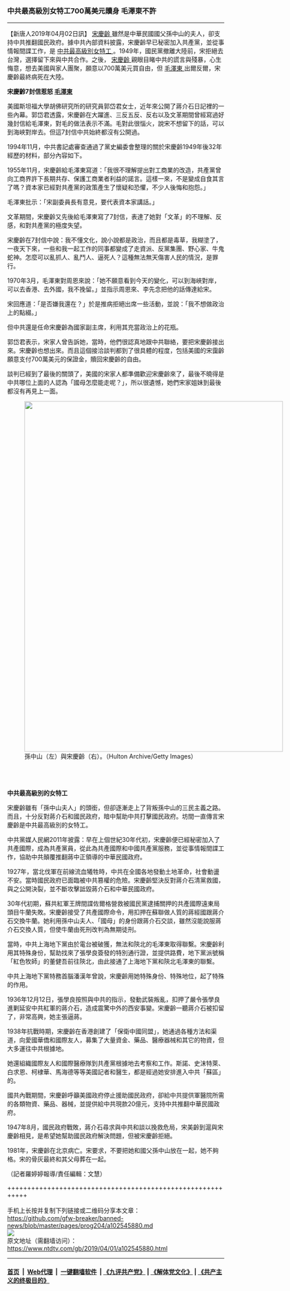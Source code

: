 ### 中共最高級別女特工700萬美元贖身 毛澤東不許
------------------------

<div class="post_content" itemprop="articleBody">
 <p>
  【新唐人2019年04月02日訊】
  <a href="https://www.ntdtv.com/b5/宋慶齡.htm">
   宋慶齡
  </a>
  雖然是中華民國國父孫中山的夫人，卻支持中共推翻國民政府。據中共內部資料披露，宋慶齡早已秘密加入共產黨，並從事情報間諜工作，是
  <a href="https://www.ntdtv.com/b5/中共最高級別女特工.htm">
   中共最高級別女特工
  </a>
  。1949年，國民黨撤離大陸前，宋拒絕去台灣，選擇留下來與中共合作。之後，
  <a href="https://www.ntdtv.com/b5/宋慶齡.htm">
   宋慶齡
  </a>
  親眼目睹中共的謊言與殘暴，心生悔意，想去美國與家人團聚，願意以700萬美元買自由，但
  <a href="https://www.ntdtv.com/b5/毛澤東.htm">
   毛澤東
  </a>
  出爾反爾，宋慶齡最終病死在大陸。
 </p>
 <p>
  <strong>
   宋慶齡7封信惹怒
   <a href="https://www.ntdtv.com/b5/毛澤東.htm">
    毛澤東
   </a>
  </strong>
 </p>
 <p>
  美國斯坦福大學胡佛研究所的研究員郭岱君女士，近年來公開了蔣介石日記裡的一些內幕。郭岱君透露，宋慶齡在大躍進、三反五反、反右以及文革期間曾經寫過好幾封信給毛澤東，對毛的做法表示不滿。毛對此很惱火，說宋不想留下的話，可以到海峽對岸去。但這7封信中共始終都沒有公開過。
 </p>
 <p>
  1994年11月，中共書記處審查通過了黨史編委會整理的關於宋慶齡1949年後32年經歷的材料，部分內容如下。
 </p>
 <p>
  1955年11月，宋慶齡給毛澤東寫道：「我很不理解提出對工商業的改造，共產黨曾向工商界許下長期共存、保護工商業者利益的諾言。這樣一來，不是變成自食其言了嗎？資本家已經對共產黨的政策產生了懷疑和恐懼，不少人後悔和抱怨。」
 </p>
 <p>
  毛澤東批示：「宋副委員長有意見，要代表資本家講話。」
 </p>
 <p>
  文革期間，宋慶齡又先後給毛澤東寫了7封信，表達了她對「文革」的不理解、反感，和對共產黨的極度失望。
 </p>
 <p>
  宋慶齡在7封信中說：我不懂文化，說小說都是政治，而且都是毒草，我糊塗了，一夜天下來，一些和我一起工作的同事都變成了走資派、反黨集團、野心家、牛鬼蛇神。怎麼可以亂抓人、亂鬥人、逼死人？這種無法無天傷害人民的情況，是罪行。
 </p>
 <p>
  1970年3月，毛澤東對周恩來說：「她不願意看到今天的變化，可以到海峽對岸，可以去香港、去外國，我不挽留。」並指示周恩來、李先念把他的話傳達給宋。
 </p>
 <p>
  宋回應道：「是否嫌我還在？」於是推病拒絕出席一些活動，並說：「我不想做政治上的點綴。」
 </p>
 <p>
  但中共還是任命宋慶齡為國家副主席，利用其充當政治上的花瓶。
 </p>
 <p>
  郭岱君表示，宋家人曾告訴她，當時，他們很認真地跟中共聯絡，要把宋慶齡接出來。宋慶齡也想出來。而且這個接洽談判都到了很具體的程度，包括美國的宋靄齡願意支付700萬美元的保證金，贖回宋慶齡的自由。
 </p>
 <p>
  談判已經到了最後的關頭了，美國的宋家人都準備歡迎宋慶齡來了，最後不曉得是中共哪位上面的人認為「國母怎麼能走呢？」，所以很遺憾，她們宋家姐妹到最後都沒有再見上一面。
  <br/>
  <figure class="wp-caption alignnone" id="attachment_102547271" style="width: 600px">
   <img alt="" class="size-medium wp-image-102547271" height="812" src="https://www.ntdtv.com/assets/uploads/2019/04/gettyimages-56419510-594x594-600x812.jpg" width="600">
    <br/><figcaption class="wp-caption-text">
     孫中山（左）與宋慶齡（右）。（Hulton Archive/Getty Images）
    </figcaption><br/>
   </img>
  </figure><br/>
  <br/>
  <strong>
   中共最高級別的女特工
  </strong>
 </p>
 <p>
  宋慶齡雖有「孫中山夫人」的頭銜，但卻逐漸走上了背叛孫中山的三民主義之路。而且，十分反對蔣介石和國民政府，暗中幫助中共打擊國民政府。坊間一直傳言宋慶齡是中共最高級別的女特工。
 </p>
 <p>
  中共黨媒人民網2011年披露：早在上個世紀30年代初，宋慶齡便已經秘密加入了共產國際，成為共產黨員，從此為共產國際和中國共產黨服務，並從事情報間諜工作，協助中共顛覆推翻蔣中正領導的中華民國政府。
 </p>
 <p>
  1927年，當北伐軍在前線流血犧牲時，中共在全國各地發動土地革命，社會動盪不安。當時國民政府已面臨被中共篡權的危險。宋慶齡堅決反對蔣介石清黨救國，與之公開決裂，並不斷攻擊詆毀蔣介石和中華民國政府。
 </p>
 <p>
  30年代初期，蘇共紅軍王牌間諜佐爾格營救被國民黨逮捕關押的共產國際遠東局頭目牛蘭失敗。宋慶齡接受了共產國際命令，用扣押在蘇聯做人質的蔣經國跟蔣介石交換牛蘭。她利用孫中山夫人、「國母」的身份跟蔣介石交談，雖然沒能說服蔣介石交換人質，但使牛蘭由死刑改判為無期徒刑。
 </p>
 <p>
  當時，中共上海地下黨由於電台被破獲，無法和陝北的毛澤東取得聯繫。宋慶齡利用其特殊身份，幫助找來了張學良簽發的特別通行證，並提供路費，地下黨派號稱「紅色牧師」的董健吾前往陝北，由此接通了上海地下黨和陝北毛澤東的聯繫。
 </p>
 <p>
  中共上海地下黨特務首腦潘漢年曾說，宋慶齡用她特殊身份、特殊地位，起了特殊的作用。
 </p>
 <p>
  1936年12月12日，張學良按照與中共的指示，發動武裝叛亂，扣押了嚴令張學良進剿延安中共紅軍的蔣介石，造成震驚中外的西安事變。宋慶齡一聽蔣介石被扣留了，非常高興，她主張逼蔣。
 </p>
 <p>
  1938年抗戰時期，宋慶齡在香港創建了「保衛中國同盟」，她通過各種方法和渠道，向愛國華僑和國際友人，募集了大量資金、藥品、醫療器械和其它的物資，但大多運往中共根據地。
 </p>
 <p>
  她還組織國際友人和國際醫療隊到共產黨根據地去考察和工作。斯諾、史沫特萊、白求恩、柯棣華、馬海德等等美國記者和醫生，都是經過她安排進入中共「蘇區」的。
 </p>
 <p>
  國共內戰期間，宋慶齡呼籲美國政府停止援助國民政府，卻給中共提供軍醫院所需的各類物資、藥品、器械，並提供給中共現款20億元，支持中共推翻中華民國政府。
 </p>
 <p>
  1947年8月，國民政府戰敗，蔣介石尋求與中共和談以挽救危局，宋美齡到滬與宋慶齡相見，是希望她幫助國民政府解決問題，但被宋慶齡拒絕。
 </p>
 <p>
  1981年，宋慶齡在北京病亡。宋要求，不要把她和國父孫中山放在一起，她不夠格。宋的骨灰最終和其父母葬在一起。
 </p>
 <p>
  （記者羅婷婷報導/責任編輯：文慧）
 </p>
 <div class="single_ad">
 </div>
</div>

+++++++++++++++++++++++++++++++++++++++++++++++++++++++++++<br/><br/>
手机上长按并复制下列链接或二维码分享本文章：<br/>
https://github.com/gfw-breaker/banned-news/blob/master/pages/prog204/a102545880.md <br/>
<a href='https://github.com/gfw-breaker/banned-news/blob/master/pages/prog204/a102545880.md'><img src='https://github.com/gfw-breaker/banned-news/blob/master/pages/prog204/a102545880.md.png'/></a> <br/>
原文地址（需翻墙访问）：https://www.ntdtv.com/gb/2019/04/01/a102545880.html


------------------------
#### [首页](https://github.com/gfw-breaker/banned-news/blob/master/README.md) &nbsp;|&nbsp; [Web代理](https://github.com/labour-camp/helloworld) &nbsp;|&nbsp; [一键翻墙软件](https://github.com/gfw-breaker/nogfw/blob/master/README.md) &nbsp;| [《九评共产党》](https://github.com/gfw-breaker/9ping.md/blob/master/README.md#九评之一评共产党是什么) | [《解体党文化》](https://github.com/gfw-breaker/jtdwh.md/blob/master/README.md) | [《共产主义的终极目的》](https://github.com/gfw-breaker/gczydzjmd.md/blob/master/README.md)

